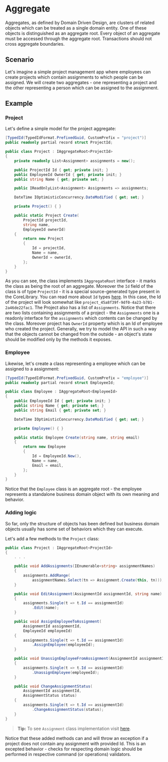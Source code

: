 # Aggregate

Aggregates, as defined by Domain Driven Design, are clusters of related objects which can be treated as a single domain entity. One of these objects is distinguished as an aggregate root. Every object of an aggregate must be accessed through the aggregate root. Transactions should not cross aggregate boundaries.

## Scenario

Let's imagine a simple project management app where employees can create projects which contain assignments to which people can be assigned. We will create two aggregates - one representing a project and the other representing a person which can be assigned to the assignment.

## Example

### Project

Let's define a simple model for the project aggregate:

```csharp
[TypedId(TypedIdFormat.PrefixedGuid, CustomPrefix = "project")]
public readonly partial record struct ProjectId;

public class Project : IAggregateRoot<ProjectId>
{
    private readonly List<Assignment> assignments = new();

    public ProjectId Id { get; private init; }
    public EmployeeId OwnerId { get; private init; }
    public string Name { get; private set; }

    public IReadOnlyList<Assignment> Assignments => assignments;

    DateTime IOptimisticConcurrency.DateModified { get; set; }

    private Project() { }

    public static Project Create(
        ProjectId projectId,
        string name,
        EmployeeId ownerId)
    {
        return new Project
        {
            Id = projectId,
            Name = name,
            OwnerId = ownerId,
        };
    }
}
```

As you can see, the class implements `IAggregateRoot` interface - it marks the class as being the root of an aggregate. Moreover the `Id` field of the class is of type `ProjectId` - it is a special source-generated type present in the CoreLibrary. You can read more about `Id` types [here](../id/index.md). In this case, the Id of the project will look somewhat like `project_45a8f39f-9df0-4a23-b781-2a46de22fac1`.
The Project also has a list of `Assignments`. Notice that there are two lists containing assignments of a project - the `Assignments` one is a readonly interface for the `assignments` which contents can be changed by the class. Moreover project has `OwnerId` property which is an Id of employee who created the project. Generally, we try to model the API in such a way that the objects cannot be changed from the outside - an object's state should be modified only by the methods it exposes.

### Employee

Likewise, let's create a class representing a employee which can be assigned to a assignment:

```csharp
[TypedId(TypedIdFormat.PrefixedGuid, CustomPrefix = "employee")]
public readonly partial record struct EmployeeId;

public class Employee : IAggregateRoot<EmployeeId>
{
    public EmployeeId Id { get; private init; }
    public string Name { get; private set; }
    public string Email { get; private set; }

    DateTime IOptimisticConcurrency.DateModified { get; set; }

    private Employee() { }

    public static Employee Create(string name, string email)
    {
        return new Employee
        {
            Id = EmployeeId.New(),
            Name = name,
            Email = email,
        };
    }
}
```

Notice that the `Employee` class is an aggregate root - the employee represents a standalone business domain object with its own meaning and behavior.

### Adding logic

So far, only the structure of objects has been defined but business domain objects usually has some set of behaviors which they can execute.

Let's add a few methods to the `Project` class:

```csharp
public class Project : IAggregateRoot<ProjectId>
{
    . . .

    public void AddAssignments(IEnumerable<string> assignmentNames)
    {
        assignments.AddRange(
            assignmentNames.Select(tn => Assignment.Create(this, tn)));
    }

    public void EditAssignment(AssignmentId assignmentId, string name)
    {
        assignments.Single(t => t.Id == assignmentId)
            .Edit(name);
    }

    public void AssignEmployeeToAssignment(
        AssignmentId assignmentId,
        EmployeeId employeeId)
    {
        assignments.Single(t => t.Id == assignmentId)
            .AssignEmployee(employeeId);
    }

    public void UnassignEmployeeFromAssignment(AssignmentId assignmentId)
    {
        assignments.Single(t => t.Id == assignmentId)
            .UnassignEmployee(employeeId);
    }

    public void ChangeAssignmentStatus(
        AssignmentId assignmentId,
        AssignmentStatus status)
    {
        assignments.Single(t => t.Id == assignmentId)
            .ChangeAssignmentStatus(status);
    }
}
```

> **Tip:** To see `Assignment` class implementation visit [here](../identifiable/index.md).

Notice that these added methods can and will throw an exception if a project does not contain any assignment with provided Id. This is an excepted behavior - checks for respecting domain logic should be performed in respective command (or operations) validators.
